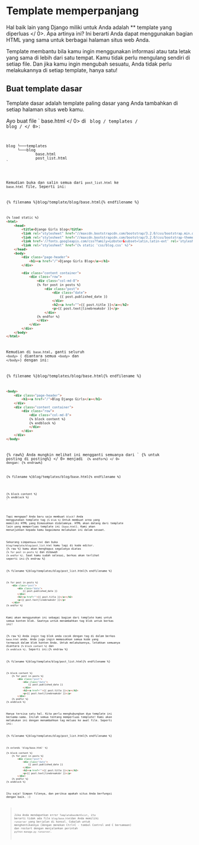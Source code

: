 # Template memperpanjang

Hal baik lain yang Django miliki untuk Anda adalah ** template yang diperluas </ 0>. Apa artinya ini? Ini berarti Anda dapat menggunakan bagian HTML yang sama untuk berbagai halaman situs web Anda.</p> 

Template membantu bila kamu ingin menggunakan informasi atau tata letak yang sama di lebih dari satu tempat. Kamu tidak perlu mengulang sendiri di setiap file. Dan jika kamu ingin mengubah sesuatu, Anda tidak perlu melakukannya di setiap template, hanya satu!

## Buat template dasar

Template dasar adalah template paling dasar yang Anda tambahkan di setiap halaman situs web kamu.

Ayo buat file ` base.html </ 0> di <code> blog / templates / blog / </ 0>:</p>

<pre><code>blog └───templates
     └───blog
             base.html
             post_list.html
`</pre> 

Kemudian buka dan salin semua dari `post_list.html` ke `base.html` file, Seperti ini:

{% filenama %}blog/template/blog/base.html{% endfilename %}

```html
{% load static %}
<html>
    <head>
        <title>Django Girls blog</title>
        <link rel="stylesheet" href="//maxcdn.bootstrapcdn.com/bootstrap/3.2.0/css/bootstrap.min.css">
        <link rel="stylesheet" href="//maxcdn.bootstrapcdn.com/bootstrap/3.2.0/css/bootstrap-theme.min.css">
        <link href='//fonts.googleapis.com/css?family=Lobster&subset=latin,latin-ext' rel='stylesheet' type='text/css'>
        <link rel="stylesheet" href="{% static 'css/blog.css' %}">
    </head>
    <body>
        <div class="page-header">
            <h1><a href="/">Django Girls Blog</a></h1>
        </div>

        <div class="content container">
            <div class="row">
                <div class="col-md-8">
                {% for post in posts %}
                    <div class="post">
                        <div class="date">
                            {{ post.published_date }}
                        </div>
                        <h2><a href="">{{ post.title }}</a></h2>
                        <p>{{ post.text|linebreaksbr }}</p>
                    </div>
                {% endfor %}
                </div>
            </div>
        </div>
    </body>
</html>
```

Kemudian di `base.html`, ganti seluruh `<body>` ( diantara semua `<body>` dan `</body>`) dengan ini:

{% filename %}blog/templates/blog/base.html{% endfilename %}

```html
<body>
    <div class="page-header">
        <h1><a href="/">Blog Django Girls</a></h1>
    </div>
    <div class="content container">
        <div class="row">
            <div class="col-md-8">
            {% block content %}
            {% endblock %}
            </div>
        </div>
    </div>
</body>
```

{% raw%} Anda mungkin melihat ini mengganti semuanya dari ` {% untuk posting di posting%} </ 0> menjadi <code> {% endfor%} </ 0> dengan: {% endraw%}</p>

<p>{% filename %}blog/templates/blog/base.html{% endfilename %}</p>

<pre><code class="html">{% block content %}
{% endblock %}
`</pre> 

Tapi mengapa? Anda baru saja membuat `block`! Anda menggunakan template tag `{% blok %}` Untuk membuat area yang memiliki HTML yang Dimasukkan didalamnya. HTML akan datang dari template lain yang memperluas template ini (`base.html`). Kami akan menunjukkan kepada kamu bagaimana melakukan ini dalam sesaat.

Sekarang simpan`base.html` dan buka `blog/template/blog/post_list.html` kamu lagi di kode editor. {% raw %} kamu akan menghapus segalanya diatas `{% for post in posts %}` dan dibawah `{% endfor %}`. Saat kamu sudah selesai, berkas akan terlihat seperti ini:{% endraw %}

{% filename %}blog/templates/blog/post_list.html{% endfilename %}

```html
{% for post in posts %}
    <div class="post">
        <div class="date">
            {{ post.published_date }}
        </div>
        <h2><a href="">{{ post.title }}</a></h2>
        <p>{{ post.text|linebreaksbr }}</p>
    </div>
{% endfor %}
```

Kami akan menggunakan ini sebagai bagian dari template kami untuk semua konten blok. Saatnya untuk menambahkan tag blok untuk berkas ini!

{% raw %} Anda ingin tag blok anda cocok dengan tag di dalam berkas `base.html` anda. Anda juga ingin memasukkan semua kode yang termasuk dalam blok konten Anda. Untuk melakukannya, letakkan semuanya diantara `{% block content %}` dan `{% endblock %}`. Seperti ini:{% endraw %}

{% filename %}blog/template/blog/post_list.html{% endfilename %}

```html
{% block content %}
    {% for post in posts %}
        <div class="post">
            <div class="date">
                {{ post.published_date }}
            </div>
            <h2><a href="">{{ post.title }}</a></h2>
            <p>{{ post.text|linebreaksbr }}</p>
        </div>
    {% endfor %}
{% endblock %}
```

Hanya tersisa satu hal. Kita perlu menghubungkan dua template ini bersama-sama. Inilah semua tentang memperluas template! Kami akan melakukan ini dengan menambahkan tag meluas ke awal file. Seperti ini:

{% filename %}blog/templates/blog/post_list.html{% endfilename %}

```html
{% extends 'blog/base.html' %}

{% block content %}
    {% for post in posts %}
        <div class="post">
            <div class="date">
                {{ post.published_date }}
            </div>
            <h2><a href="">{{ post.title }}</a></h2>
            <p>{{ post.text|linebreaksbr }}</p>
        </div>
    {% endfor %}
{% endblock %}
```

Itu saja! Simpan filenya, dan periksa apakah situs Anda berfungsi dengan baik. :)

> Jika Anda mendapatkan error `TemplateDoesNotExist`, itu berarti tidak ada file `blog/base.html`dan Anda memiliki `runserver` yang berjalan di konsol. Cobalah untuk menghentikannya (dengan menekan Ctrl+C - tombol Control and C bersamaan) dan restart dengan menjalankan perintah `python manage.py runserver`.